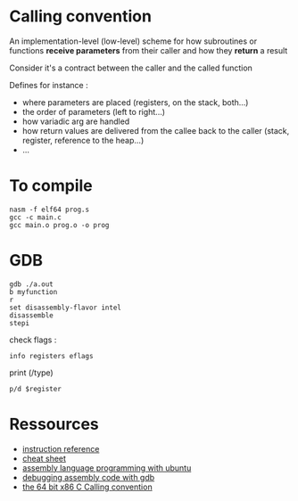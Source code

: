 # Calling convention

An implementation-level (low-level) scheme for how subroutines or functions **receive parameters** from their caller and how they **return** a result

Consider it's a contract between the caller and the called function

Defines for instance :

- where parameters are placed (registers, on the stack, both...)
- the order of parameters (left to right...)
- how variadic arg are handled
- how return values are delivered from the callee back to the caller (stack, register, reference to the heap...)
- ...

# To compile
```
nasm -f elf64 prog.s
gcc -c main.c
gcc main.o prog.o -o prog
```
# GDB
```
gdb ./a.out
b myfunction
r
set disassembly-flavor intel
disassemble
stepi
```

check flags : 

```
info registers eflags
```

print (/type)
```
p/d $register 
```
# Ressources

- [instruction reference](https://www.felixcloutier.com/x86/)
- [cheat sheet](https://www.cs.uaf.edu/2017/fall/cs301/reference/x86_64.html)
- [assembly language programming with ubuntu](https://github.com/mandm-pt/OperatingSystem/blob/master/literature/x86-64%20Assembly%20Language%20Programming%20with%20Ubuntu.pdf)
- [debugging assembly code with gdb](https://web.cecs.pdx.edu/~apt/cs510comp/gdb.pdf)
- [the 64 bit x86 C Calling convention](https://aaronbloomfield.github.io/pdr/book/x86-64bit-ccc-chapter.pdf)
